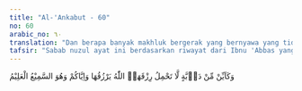 ```yaml
---
title: "Al-'Ankabut - 60"
no: 60
arabic_no: ٦٠
translation: "Dan berapa banyak makhluk bergerak yang bernyawa yang tidak (dapat) membawa (mengurus) rezekinya sendiri. Allah-lah yang memberi rezeki kepadanya dan kepadamu. Dia Maha Mendengar, Maha Mengetahui. "
tafsir: "Sabab nuzul ayat ini berdasarkan riwayat dari Ibnu 'Abbas yang menyebutkan bahwa Nabi Muhammad berkata kepada orang-orang yang beriman di Mekah, ketika orang-orang musyrik menyiksa mereka, \"Keluarlah kamu sekalian dan hijrahlah. Jangan bertetangga dengan orang yang zalim itu.\" Orang-orang mukmin menjawab, \"Ya Rasulullah, di sana kami tidak mempunyai rumah, tidak mempunyai harta, tidak ada orang yang akan memberi makan, dan tidak ada orang yang akan memberi minum.\" Maka turunlah ayat ini sebagai jawaban terhadap kekhawatiran orang-orang mukmin itu.\n\nAyat ini turun untuk menenteramkan hati orang-orang yang beriman yang memenuhi seruan Rasulullah saw untuk hijrah, baik mereka yang telah hijrah, maupun kaum Muslimin yang sedang bersiap-siap untuk hijrah, seakan-akan Allah mengatakan, \"Hai orang-orang yang beriman, tantanglah musuh-musuh Allah itu. Janganlah sekali-kali kamu takut kepada kepapaan dan kemiskinan karena betapa banyaknya binatang melata yang tidak sanggup mengumpulkan makanan setiap hari untuk keperluannya, tetapi Allah tetap memberinya rezeki. Kamu wahai orang-orang yang beriman, jauh lebih baik dari binatang dan lebih pandai mencari makan, kenapa kamu khawatir tidak akan mendapat makanan. Walaupun kamu hijrah tanpa membawa sesuatu, tetapi Allah pasti memberimu rezeki. Allah Maha Mendengar segala macam doa, mengetahui segala keadaan hamba-hamba-Nya.\"\n\nAyat ini mengisyaratkan kepada kaum Muslimin bahwa Allah tidak akan menyia-nyiakan makhluk-Nya sedikit pun. Dia mengemukakan suatu perumpamaan mudah dipahami pengertiannya oleh kaum Muslimin, seperti anak-anak binatang yang tidak sanggup mencari makan sendiri. Allah menjadikan induknya sayang kepadanya, sehingga mereka mau berusaha dan bersusah payah mencarikan makanan bagi anaknya. Kemudian induk itu menyuapkan makanan yang didapat ke dalam mulut anak-anaknya, sebagaimana kita saksikan pada burung dan sebagainya. Ada pula binatang yang memberi makan anaknya dengan air susu dari induknya, sebagaimana yang terdapat pada binatang menyusui. Semuanya itu merupakan ketentuan Allah, sehingga dengan demikian setiap makhluk bisa mempertahankan kelangsungan hidup jenisnya.\n\nDemikian pula halnya manusia, ada yang kuat, ada yang lemah, ada yang kaya, ada yang miskin, ada yang kecil, ada yang besar, ada yang tinggal di tempat yang subur, dan ada pula yang tinggal di tempat yang tandus, semuanya diberi rezeki oleh Allah, sesuai dengan kebutuhan mereka. Inilah yang dimaksud dengan ayat ini. Allah memberikan rezeki kepada semua makhluk-Nya, termasuk kaum Muhajirin, sekalipun harta benda mereka tertinggal di Mekah, dan mata pencahariannya terputus.\n\nAllah berfirman:\n\nDan tidak satupun makhluk bergerak (bernyawa) di bumi melainkan semua-nya dijamin Allah rezekinya. Dia mengetahui tempat kediamannya dan tempat penyimpanannya. Semua (tertulis) dalam Kitab yang nyata (Lauh Mahfudh). (Hud/11: 6)\n\nKemudian ayat ini ditutup dengan menegaskan bahwa Allah Maha Mendengar apa yang diminta hamba-Nya dan Maha Mengetahui semua keperluannya.\n\nDari ayat-ayat di atas dipahami bahwa manusia tidak mengetahui dengan pasti apa-apa yang dilakukannya. Ia hanya mengetahui keperluan dan kebutuhan lahir saja, sedangkan keperluan-keperluan yang bersifat rohani, dan yang lainnya, banyak yang tidak diketahuinya, seperti keperluan akan udara yang harus ia hirup sepanjang hari, air, dan sebagainya. Meskipun begitu, setiap mukmin diwajibkan berusaha dan berikhtiar dalam hidupnya. Allah telah memberikan potensi untuk berkehendak dan berusaha sehingga kita tetap wajib berusaha, sebagaimana firman Allah:\n\nSesungguhnya Allah tidak akan mengubah keadaan suatu kaum sebelum mereka mengubah keadaan diri mereka sendiri. (ar-Ra'd/13: 11)"
---
```


وَكَاَيِّنْ مِّنْ دَاۤبَّةٍ لَّا تَحْمِلُ رِزْقَهَاۖ اللّٰهُ يَرْزُقُهَا وَاِيَّاكُمْ وَهُوَ السَّمِيْعُ الْعَلِيْمُ
